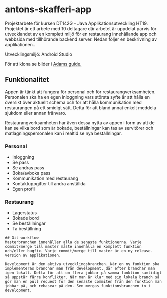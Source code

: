 # antons-skafferi-app
Projektarbete för kursen DT142G - Java Applikationsutveckling HT19. Projektet är ett arbete med 10 deltagare där arbetet är uppdelat parvis för utvecklandet av en komplett miljö för en restaurang innehållande app och webbsida med tillhörande backend server. Nedan följer en beskrivning av applikationen..

Utvecklingsmiljö: Android Studio

För att klona se bilder i [Adams guide.](https://docs.google.com/document/d/1ufNdwTazG2tit8k_iSulZLnm6E7eNeJMvaXDqLmW_AI/edit#heading=h.paciw9n4ad7k)


## Funktionalitet
Appen är tänkt att fungera för personal och för restaurangverksamheten. Personalen ska ha en egen inloggning vars största syfte är att hålla en översikt över aktuellt schema och för att hålla kommunikation med restaurangen på ett smidigt sätt. Detta för att bland annat enkelt meddela sjukdom eller annan frånvaro. 

Restaurangverksamheten har även dessa nytta av appen i form av att de kan se vilka bord som är bokade, beställningar kan tas av servitörer och matlagningspersonalen kan i realtid se nya beställningar.

### Personal
* Inloggning
* Se pass
* Se andras pass
* Boka/avboka pass
* Kommunikation med restaurang
* Kontaktuppgifter till andra anställda
* Egen profil

### Restaurang
* Lagerstatus
* Bokade bord
* Se beställningar
* Ta beställning

```
## Git workflow
Masterbranchen innehåller alla de senaste funktionerna. Varje commit/merge till master måste innehålla en komplett funktion och/eller bugfix. Varje commit/merge till master är en ny release-version av applikationen. 

Development är den aktiva utvecklingsbranchen. När en ny funktion ska implementeras branchar man från development, där efter branchar man igen lokalt. Detta för att om flera jobbar på samma funktion samtidigt så uppstår färre konflikter. När man är klar med sin lokala branch så gör man en pull request för den senaste commiten från den funktion man jobbar på, och rebasear på den. Sen mergas funktionsbranchen in i development.
```
